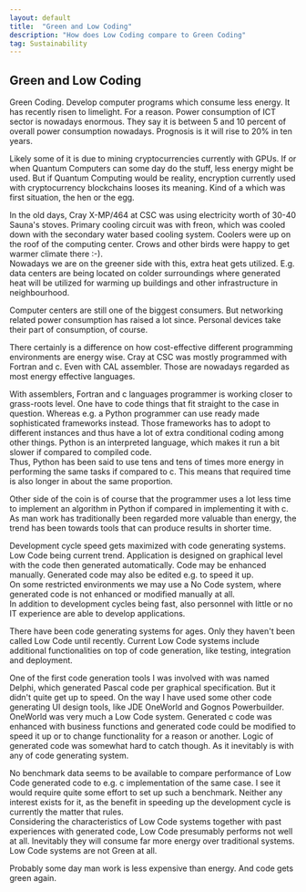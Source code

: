 ```yaml
---
layout: default
title:  "Green and Low Coding"
description: "How does Low Coding compare to Green Coding"
tag: Sustainability
---
```


## Green and Low Coding

Green Coding. Develop computer programs which consume less energy. It has recently risen to limelight. For a reason. Power consumption of ICT sector is nowadays enormous. They say it is between 5 and 10 percent of overall power consumption nowadays. Prognosis is it will rise to 20% in ten years.

Likely some of it is due to mining cryptocurrencies currently with GPUs. If or when Quantum Computers can some day do the stuff, less energy might be used. But if Quantum Computing would be reality, encryption currently used with cryptocurrency blockchains looses its meaning. Kind of a which was first situation, the hen or the egg.

In the old days, Cray X-MP/464 at CSC was using electricity worth of 30-40 Sauna's stoves. Primary cooling circuit was with freon, which was cooled down with the secondary water based cooling system. Coolers were up on the roof of the computing center. Crows and other birds were happy to get warmer climate there :-).  
Nowadays we are on the greener side with this, extra heat gets utilized. E.g. data centers are being located on colder surroundings where generated heat will be utilized for warming up buildings and other infrastructure in neighbourhood.  

Computer centers are still one of the biggest consumers. But networking related power consumption has raised a lot since. Personal devices take their part of consumption, of course.

There certainly is a difference on how cost-effective different programming environments are energy wise.
Cray at CSC was mostly programmed with Fortran and c. Even with CAL assembler. Those are nowadays regarded as most energy effective languages.

With assemblers, Fortran and c languages programmer is working closer to grass-roots level. One have to code things that fit straight to the case in question. Whereas e.g. a Python programmer can use ready made sophisticated frameworks instead. Those frameworks has to adopt to different instances and thus have a lot of extra conditional coding among other things. Python is an interpreted language, which makes it run a bit slower if compared to compiled code.  
Thus, Python has been said to use tens and tens of times more energy in performing the same tasks if compared to c. This means that required time is also longer in about the same proportion.

Other side of the coin is of course that the programmer uses a lot less time to implement an algorithm in Python if compared in implementing it with c.  
As man work has traditionally been regarded more valuable than energy, the trend has been towards tools that can produce results in shorter time.  

Development cycle speed gets maximized with code generating systems. Low Code being current trend. Application is designed on graphical level with the code then generated automatically. Code may be enhanced manually. Generated code may also be edited e.g. to speed it up.  
On some restricted environments we may use a No Code system, where generated code is not enhanced or modified manually at all.  
In addition to development cycles being fast, also personnel with little or no IT experience are able to develop applications.

There have been code generating systems for ages. Only they haven't been called Low Code until recently. Current Low Code systems include additional functionalities on top of code generation, like testing, integration and deployment.  
 
One of the first code generation tools I was involved with was named Delphi, which generated Pascal code per graphical specification. But it didn't quite get up to speed. On the way I have used some other code generating UI design tools, like JDE OneWorld and Gognos Powerbuilder.    
OneWorld was very much a Low Code system. Generated c code was enhanced with business functions and generated code could be modified to speed it up or to change functionality for a reason or another. Logic of generated code was somewhat hard to catch though. As it inevitably is with any of code generating system.

No benchmark data seems to be available to compare performance of Low Code generated code to e.g. c implementation of the same case. I see it would require quite some effort to set up such a benchmark. Neither any interest exists for it, as the benefit in speeding up the development cycle is currently the matter that rules.  
Considering the characteristics of Low Code systems together with past experiences with generated code, Low Code presumably performs not well at all. Inevitably they will consume far more energy over traditional systems.  
Low Code systems are not Green at all.

Probably some day man work is less expensive than energy. And code gets green again.





